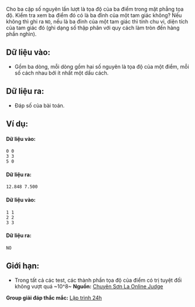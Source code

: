 Cho ba cặp số nguyên lần lượt là tọa độ của ba điểm trong mặt phẳng tọa độ. Kiểm tra xem ba điểm đó có là ba đỉnh của một tam giác không? Nếu không thì ghi ra `NO`, nếu là ba đỉnh của một tam giác thì tính chu vi, diện tích của tam giác đó (ghi dạng số thập phân với quy cách làm tròn đến hàng phần nghìn).

## Dữ liệu vào:
- Gồm ba dòng, mỗi dòng gồm hai số nguyên là tọa độ của một điểm, mỗi số cách nhau bới ít nhất một dấu cách.

## Dữ liệu ra:
- Đáp số của bài toán.

## Ví dụ:
#### Dữ liệu vào:
```
0 0
3 3
5 0
```
#### Dữ liệu ra:
```
12.848 7.500
```

#### Dữ liệu vào:
```
1 1
2 2
3 3
```

#### Dữ liệu ra:
```
NO
```
## Giới hạn:
- Trong tất cả các test, các thành phần tọa độ của điểm có trị tuyệt đối không vượt quá ~10^8~ 
**Nguồn:** [Chuyên Sơn La Online Judge](http://csloj.ddns.net/)

**Group giải đáp thắc mắc:** [Lập trình 24h](https://www.facebook.com/groups/1386904321519984)